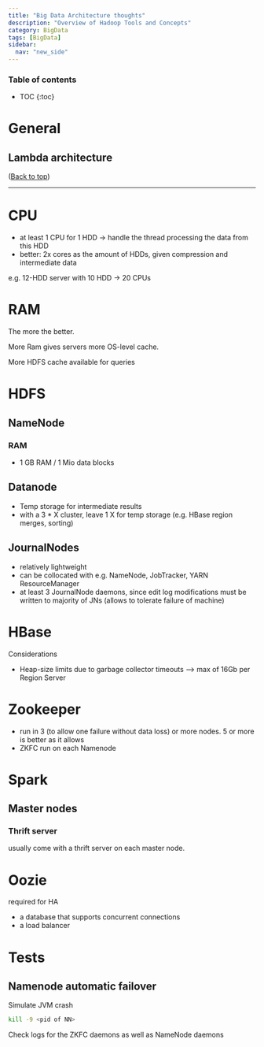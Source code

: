 ```yaml
---
title: "Big Data Architecture thoughts"
description: "Overview of Hadoop Tools and Concepts"
category: BigData
tags: [BigData]
sidebar:
  nav: "new_side"
---
```




### Table of contents

* TOC
{:toc}


# General

## Lambda architecture

(<a href="#top">Back to top</a>)
<hr>


# CPU

* at least 1 CPU for 1 HDD -> handle the thread processing the data from this HDD
* better: 2x cores as the amount of HDDs, given compression and intermediate data

e.g. 12-HDD server with 10 HDD -> 20 CPUs

# RAM
The more the better.

More Ram gives servers more OS-level cache.

More HDFS cache available for queries



# HDFS

## NameNode

### RAM
* 1 GB RAM / 1 Mio data blocks

## Datanode

* Temp storage for intermediate results
* with a 3 * X cluster, leave 1 X for temp storage (e.g. HBase region merges, sorting)


## JournalNodes

* relatively lightweight
* can be collocated with e.g. NameNode, JobTracker, YARN ResourceManager
* at least 3 JournalNode daemons, since edit log modifications must be written to majority of JNs (allows to tolerate failure of machine)

# HBase

Considerations
* Heap-size limits due to garbage collector timeouts --> max of 16Gb per Region Server



# Zookeeper

* run in 3 (to allow one failure without data loss) or more nodes. 5 or more is better as it allows 
* ZKFC run on each Namenode


# Spark

## Master nodes

### Thrift server
usually come with a thrift server on each master node.


# Oozie

required for HA

* a database that supports concurrent connections
* a load balancer

# Tests

## Namenode automatic failover
Simulate JVM crash
```sh
kill -9 <pid of NN>
```

Check logs for the  ZKFC daemons as well as NameNode daemons